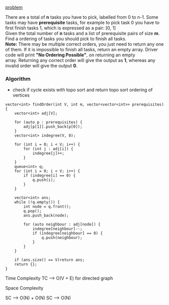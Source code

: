 [problem](https://www.geeksforgeeks.org/problems/course-schedule/1)


There are a total of **n** tasks you have to pick, labelled from 0 to n-1. Some tasks may have **prerequisite** tasks, for example to pick task 0 you have to first finish tasks 1, which is expressed as a pair: [0, 1]  
Given the total number of **n** tasks and a list of prerequisite pairs of size **m**. Find a ordering of tasks you should pick to finish all tasks.  
**Note:** There may be multiple correct orders, you just need to return any one of them. If it is impossible to finish all tasks, return an empty array. Driver code will print **"No Ordering Possible"**, on returning an empty array. Returning any correct order will give the output as **1**, whereas any invalid order will give the output **0**.

### Algorithm
- check if cycle exists with topo sort  and return topo sort ordering of vertices

```
vector<int> findOrder(int V, int m, vector<vector<int>> prerequisites) {
	vector<int> adj[V];

	for (auto p : prerequisites) {
		adj[p[1]].push_back(p[0]);
	}
	vector<int> indegree(V, 0);

	for (int i = 0; i < V; i++) {
		for (int j : adj[i]) {
			indegree[j]++;
		}
	}
	queue<int> q;
	for (int i = 0; i < V; i++) {
		if (indegree[i] == 0) {
			q.push(i);
		}
	}

	vector<int> ans;
	while (!q.empty()) {
		int node = q.front();
		q.pop();
		ans.push_back(node);

		for (auto neighbour : adj[node]) {
			indegree[neighbour]--;
			if (indegree[neighbour] == 0) {
				q.push(neighbour);
			}
		}
	}

	if (ans.size() == V)return ans;
	return {};
}
```




Time Complexity
TC --> O(V + E)
for directed graph

Space Complexity

SC --> O(N) + O(N)
SC --> O(N)